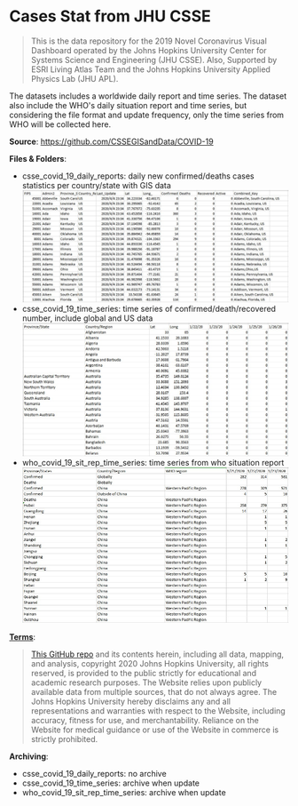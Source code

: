 # Cases Stat from JHU CSSE
> This is the data repository for the 2019 Novel Coronavirus Visual Dashboard operated by the Johns Hopkins University Center for Systems Science and Engineering (JHU CSSE). Also, Supported by ESRI Living Atlas Team and the Johns Hopkins University Applied Physics Lab (JHU APL).

The datasets includes a worldwide daily report and time series. The dataset also include the WHO's daily situation report and time series, but considering the file format and update frequency, only the time series from WHO will be collected here.

__Source__: https://github.com/CSSEGISandData/COVID-19

__Files & Folders__: 

* csse_covid_19_daily_reports: daily new confirmed/deaths cases statistics per country/state with GIS data
![04-04-2020.csv](img/04-04-2020.jpg)
* csse_covid_19_time_series: time series of confirmed/death/recovered number, include global and US data
![time_series_covid19_confirmed_global.csv](img/time_series_covid19_confirmed_global.jpg)
* who_covid_19_sit_rep_time_series: time series from who situation report
![who_covid_19_sit_rep_time_series.csv](img/who_covid_19_sit_rep_time_series.jpg)

[__Terms__](https://github.com/CSSEGISandData/COVID-19): 
> [This GitHub repo](https://github.com/CSSEGISandData/COVID-19) and its contents herein, including all data, mapping, and analysis, copyright 2020 Johns Hopkins University, all rights reserved, is provided to the public strictly for educational and academic research purposes. The Website relies upon publicly available data from multiple sources, that do not always agree. The Johns Hopkins University hereby disclaims any and all representations and warranties with respect to the Website, including accuracy, fitness for use, and merchantability. Reliance on the Website for medical guidance or use of the Website in commerce is strictly prohibited.

__Archiving__:

* csse_covid_19_daily_reports: no archive
* csse_covid_19_time_series: archive when update
* who_covid_19_sit_rep_time_series: archive when update